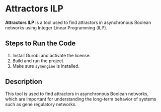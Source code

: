 # Attractors ILP

**Attractors ILP** is a tool used to find attractors in asynchronous Boolean networks using Integer Linear Programming (ILP).

## Steps to Run the Code

1. Install Gurobi and activate the license.
2. Build and run the project.
3. Make sure `symengine` is installed.

## Description

This tool is used to find attractors in asynchronous Boolean networks, which are important for understanding the long-term behavior of systems such as gene regulatory networks.
